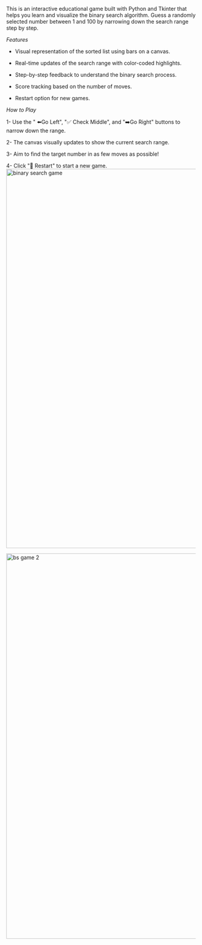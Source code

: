  This is an interactive educational game built with Python and Tkinter that helps you learn and visualize the binary search algorithm. Guess a randomly selected number between 1 and 100 by narrowing down the search range step by step.

*Features*

- Visual representation of the sorted list using bars on a canvas.

- Real-time updates of the search range with color-coded highlights.

- Step-by-step feedback to understand the binary search process.

- Score tracking based on the number of moves.

- Restart option for new games.

*How to Play*

1- Use the " ⬅️Go Left", "✅ Check Middle", and "➡️Go Right" buttons to narrow down the range.

2- The canvas visually updates to show the current search range.

3- Aim to find the target number in as few moves as possible!

4- Click "🔄 Restart" to start a new game.
<img width="1920" height="1005" alt="binary search game" src="https://github.com/user-attachments/assets/14955657-3204-4331-af82-faa1e021ad82" />

<img width="1920" height="1021" alt="bs game 2" src="https://github.com/user-attachments/assets/d1171332-46c0-42d1-a0a9-43f23edc67dd" />

